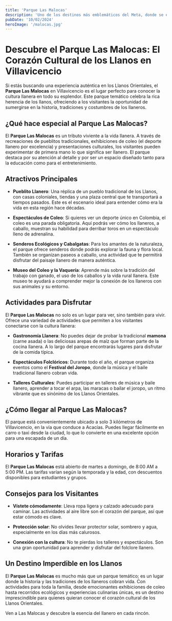 ```yaml
---
title: 'Parque Las Malocas'
description: 'Uno de los destinos más emblemáticos del Meta, donde se encuentra Caño Cristales, también llamado el "río de los cinco colores". Es famoso por sus aguas cristalinas que adquieren tonos de amarillo, verde, azul, negro y rojo gracias a una planta acuática.'
pubDate: '10/02/2024'
heroImage: '/malocas.jpg'
---
```


# Descubre el Parque Las Malocas: El Corazón Cultural de los Llanos en Villavicencio

Si estás buscando una experiencia auténtica en los Llanos Orientales, el **Parque Las Malocas** en Villavicencio es el lugar perfecto para conocer la cultura llanera en todo su esplendor. Este parque temático celebra la rica herencia de los llanos, ofreciendo a los visitantes la oportunidad de sumergirse en la historia, tradiciones y costumbres de los llaneros.

## ¿Qué hace especial al Parque Las Malocas?

El **Parque Las Malocas** es un tributo viviente a la vida llanera. A través de recreaciones de pueblitos tradicionales, exhibiciones de coleo (el deporte llanero por excelencia) y presentaciones culturales, los visitantes pueden experimentar de primera mano lo que significa ser llanero. El parque destaca por su atención al detalle y por ser un espacio diseñado tanto para la educación como para el entretenimiento.

## Atractivos Principales

- **Pueblito Llanero**: Una réplica de un pueblo tradicional de los Llanos, con casas coloniales, tiendas y una plaza central que te transportará a tiempos pasados. Este es el escenario ideal para entender cómo era la vida en esta región hace décadas.
  
- **Espectáculos de Coleo**: Si quieres ver un deporte único en Colombia, el coleo es una parada obligatoria. Aquí podrás ver cómo los llaneros, a caballo, muestran su habilidad para derribar toros en un espectáculo lleno de adrenalina.
  
- **Senderos Ecológicos y Cabalgatas**: Para los amantes de la naturaleza, el parque ofrece senderos donde podrás explorar la fauna y flora local. También se organizan paseos a caballo, una actividad que te permitirá disfrutar del paisaje llanero de manera auténtica.
  
- **Museo del Coleo y la Vaquería**: Aprende más sobre la tradición del trabajo con ganado, el uso de los caballos y la vida rural llanera. Este museo te ayudará a comprender mejor la conexión de los llaneros con sus animales y su entorno.

## Actividades para Disfrutar

El **Parque Las Malocas** no solo es un lugar para ver, sino también para vivir. Ofrece una variedad de actividades que permiten a los visitantes conectarse con la cultura llanera:

- **Gastronomía Llanera**: No puedes dejar de probar la tradicional **mamona** (carne asada) o las deliciosas arepas de maíz que forman parte de la cocina llanera. A lo largo del parque encontrarás lugares para disfrutar de la comida típica.
  
- **Espectáculos Folclóricos**: Durante todo el año, el parque organiza eventos como el **Festival del Joropo**, donde la música y el baile tradicional llanero cobran vida.
  
- **Talleres Culturales**: Puedes participar en talleres de música y baile llanero, aprender a tocar el arpa, las maracas o bailar el joropo, un ritmo vibrante que es sinónimo de los Llanos Orientales.

## ¿Cómo llegar al Parque Las Malocas?

El parque está convenientemente ubicado a solo 3 kilómetros de Villavicencio, en la vía que conduce a Acacías. Puedes llegar fácilmente en carro o taxi desde la ciudad, lo que lo convierte en una excelente opción para una escapada de un día.

## Horarios y Tarifas

El **Parque Las Malocas** está abierto de martes a domingo, de 8:00 AM a 5:00 PM. Las tarifas varían según la temporada y la edad, con descuentos disponibles para estudiantes y grupos.

## Consejos para los Visitantes

- **Vístete cómodamente**: Lleva ropa ligera y calzado adecuado para caminar. Las actividades al aire libre son el corazón del parque, así que estar cómodo es clave.
  
- **Protección solar**: No olvides llevar protector solar, sombrero y agua, especialmente en los días más calurosos.
  
- **Conexión con la cultura**: No te pierdas los talleres y espectáculos. Son una gran oportunidad para aprender y disfrutar del folclore llanero.

## Un Destino Imperdible en los Llanos

El **Parque Las Malocas** es mucho más que un parque temático; es un lugar donde la historia y las tradiciones de los llaneros cobran vida. Con actividades para toda la familia, desde emocionantes exhibiciones de coleo hasta recorridos ecológicos y experiencias culinarias únicas, es un destino imprescindible para quienes quieran conocer el corazón cultural de los Llanos Orientales.

Ven a Las Malocas y descubre la esencia del llanero en cada rincón.
